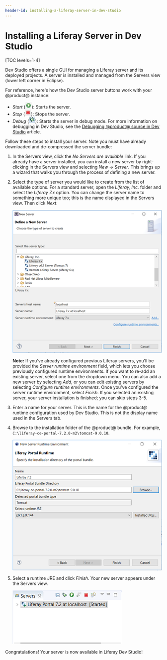 ```yaml
---
header-id: installing-a-liferay-server-in-dev-studio
---
```


# Installing a Liferay Server in Dev Studio

[TOC levels=1-4]

Dev Studio offers a single GUI for managing a Liferay server and its deployed
projects. A server is installed and managed from the Servers view (lower left
corner in Eclipse).

For reference, here's how the Dev Studio server buttons work with your @product@
instance:

- *Start* (![Start Server](../../../images/icon-start-server.png)): Starts the
  server.
- *Stop* (![Stop Server](../../../images/icon-stop-server.png)): Stops the
  server.
- *Debug* (![Debug Server](../../../images/icon-debug-server.png)): Starts the
  server in debug mode. For more information on debugging in Dev Studio, see the
  [Debugging @product@ source in Dev Studio](/docs/7-2/reference/-/knowledge_base/r/debugging-product-source-in-dev-studio)
  article.

Follow these steps to install your server. Note you must have already downloaded
and de-compressed the server bundle: 

1.  In the Servers view, click the *No Servers are available* link. If you
    already have a server installed, you can install a new server by
    right-clicking in the Servers view and selecting *New* &rarr; *Server*.
    This brings up a wizard that walks you through the process of defining a new
    server.

2.  Select the type of server you would like to create from the list of
    available options. For a standard server, open the *Liferay, Inc.* folder
    and select the *Liferay 7.x* option. You can change the server name to
    something more unique too; this is the name displayed in the Servers view.
    Then click *Next*.

    ![Figure 1: Choose the type of server you want to create.](../../../images/define-new-server.png)

    **Note:** If you've already configured previous Liferay servers, you'll be
    provided the *Server runtime environment* field, which lets you choose
    previously configured runtime environments. If you want to re-add an
    existing server, select one from the dropdown menu. You can also add a new
    server by selecting *Add*, or you can edit existing servers by selecting
    *Configure runtime environments*. Once you've configured the server runtime
    environment, select *Finish*. If you selected an existing server, your
    server installation is finished; you can skip steps 3-5.

3.  Enter a name for your server. This is the name for the @product@ runtime
    configuration used by Dev Studio. This is not the display name used in the
    Servers tab.

4.  Browse to the installation folder of the @product@ bundle. For example,
    `C:\liferay-ce-portal-7.2.0-m2\tomcat-9.0.10`.

    ![Figure 2: Specify the installation folder of the bundle.](../../../images/specify-bundle-directory.png)

5.  Select a runtime JRE and click *Finish*. Your new server appears under the
    Servers view.

    ![Figure 3: Your new server appears under the *Servers* view.](../../../images/new-server-added.png)

Congratulations! Your server is now available in Liferay Dev Studio!
